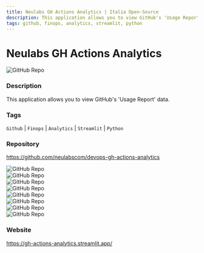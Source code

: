 ```yaml
---
title: Neulabs GH Actions Analytics | Italia Open-Source
description: This application allows you to view GitHub's 'Usage Report' data.
tags: github, finops, analytics, streamlit, python
---
```

        

# Neulabs GH Actions Analytics

![GitHub Repo](https://img.shields.io/static/v1?label=category&message=opensource&color=green)

### Description

This application allows you to view GitHub's 'Usage Report' data.

### Tags

`Github` | `Finops` | `Analytics` | `Streamlit` | `Python`

### Repository

https://github.com/neulabscom/devops-gh-actions-analytics

![GitHub Repo](https://img.shields.io/github/stars/neulabscom/devops-gh-actions-analytics?style=social)<br />![GitHub Repo](https://img.shields.io/github/forks/neulabscom/devops-gh-actions-analytics?style=social)<br />![GitHub Repo](https://img.shields.io/github/v/tag/neulabscom/devops-gh-actions-analytics?style=social)<br />![GitHub Repo](https://img.shields.io/github/contributors/neulabscom/devops-gh-actions-analytics)<br />![GitHub Repo](https://img.shields.io/github/issues-pr/neulabscom/devops-gh-actions-analytics)<br />![GitHub Repo](https://img.shields.io/github/issues/neulabscom/devops-gh-actions-analytics)<br />![GitHub Repo](https://img.shields.io/github/license/neulabscom/devops-gh-actions-analytics)<br />![GitHub Repo](https://img.shields.io/github/last-commit/neulabscom/devops-gh-actions-analytics)<br />

### Website

https://gh-actions-analytics.streamlit.app/